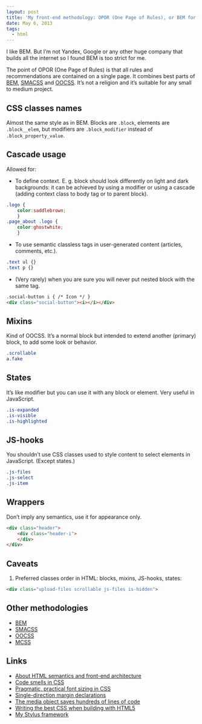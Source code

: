 ```yaml
---
layout: post
title: 'My front-end methodology: OPOR (One Page of Rules), or BEM for small sites'
date: May 6, 2013
tags:
  - html
---
```


I like BEM. But I’m not Yandex, Google or any other huge company that builds all the internet so I found BEM is too strict for me.

The point of OPOR (One Page of Rules) is that all rules and recommendations are contained on a single page. It combines best parts of [BEM](http://en.bem.info/), [SMACSS](http://smacss.com/) and [OOCSS](http://coding.smashingmagazine.com/2011/12/12/an-introduction-to-object-oriented-css-oocss/). It’s not a religion and it’s suitable for any small to medium project.

## CSS classes names

Almost the same style as in BEM. Blocks are `.block`, elements are `.block__elem`, but modifiers are `.block_modifier` instead of `.block_property_value`.

## Cascade usage

Allowed for:

- To define context. E. g. block should look differently on light and dark backgrounds: it can be achieved by using a modifier or using a cascade (adding context class to body tag or to parent block).

```css
.logo {
	color:saddlebrown;
	}
.page_about .logo {
	color:ghostwhite;
	}
```

- To use semantic classless tags in user-generated content (articles, comments, etc.).

```css
.text ul {}
.text p {}
```

- (Very rarely) when you are sure you will never put nested block with the same tag.

```html
.social-button i { /* Icon */ }
<div class="social-button"><i></i></div>
```

## Mixins

Kind of OOCSS. It’s a normal block but intended to extend another (primary) block, to add some look or behavior.

```css
.scrollable
a.fake
```

## States

It’s like modifier but you can use it with any block or element. Very useful in JavaScript.

```css
.is-expanded
.is-visible
.is-highlighted
```

## JS-hooks

You shouldn’t use CSS classes used to style content to select elements in JavaScript. (Except states.)

```css
.js-files
.js-select
.js-item
```

## Wrappers

Don’t imply any semantics, use it for appearance only.

```html
<div class="header">
	<div class="header-i">
	</div>
</div>
```

## Caveats

1. Preferred classes order in HTML: blocks, mixins, JS-hooks, states:

```html
<div class="upload-files scrollable js-files is-hidden">
```

## Other methodologies

- [BEM](http://en.bem.info/)
- [SMACSS](http://smacss.com/)
- [OOCSS](http://coding.smashingmagazine.com/2011/12/12/an-introduction-to-object-oriented-css-oocss/)
- [MCSS](https://github.com/operatino/MCSS)

## Links

- [About HTML semantics and front-end architecture](http://nicolasgallagher.com/about-html-semantics-front-end-architecture/)
- [Code smells in CSS](http://csswizardry.com/2012/11/code-smells-in-css/)
- [Pragmatic, practical font sizing in CSS](http://csswizardry.com/2012/02/pragmatic-practical-font-sizing-in-css/)
- [Single-direction margin declarations](http://csswizardry.com/2012/06/single-direction-margin-declarations/)
- [The media object saves hundreds of lines of code](http://www.stubbornella.org/content/2010/06/25/the-media-object-saves-hundreds-of-lines-of-code/)
- [Writing the best CSS when building with HTML5](http://toddmotto.com/writing-the-best-css-when-building-with-html5/)
- [My Stylus framework](https://github.com/sapegin/tamia)